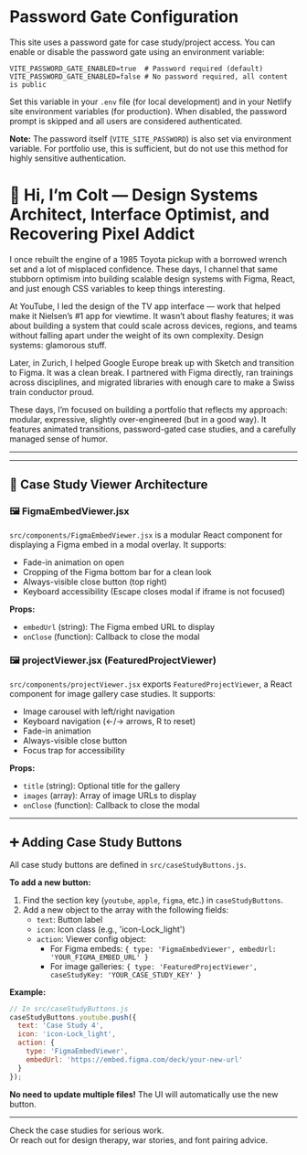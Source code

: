 # Password Gate Configuration

This site uses a password gate for case study/project access. You can enable or disable the password gate using an environment variable:

```
VITE_PASSWORD_GATE_ENABLED=true  # Password required (default)
VITE_PASSWORD_GATE_ENABLED=false # No password required, all content is public
```

Set this variable in your `.env` file (for local development) and in your Netlify site environment variables (for production). When disabled, the password prompt is skipped and all users are considered authenticated.

**Note:** The password itself (`VITE_SITE_PASSWORD`) is also set via environment variable. For portfolio use, this is sufficient, but do not use this method for highly sensitive authentication.
# 👋 Hi, I’m Colt — Design Systems Architect, Interface Optimist, and Recovering Pixel Addict

I once rebuilt the engine of a 1985 Toyota pickup with a borrowed wrench set and a lot of misplaced confidence. These days, I channel that same stubborn optimism into building scalable design systems with Figma, React, and just enough CSS variables to keep things interesting.

At YouTube, I led the design of the TV app interface — work that helped make it Nielsen’s #1 app for viewtime. It wasn’t about flashy features; it was about building a system that could scale across devices, regions, and teams without falling apart under the weight of its own complexity. Design systems: glamorous stuff.

Later, in Zurich, I helped Google Europe break up with Sketch and transition to Figma. It was a clean break. I partnered with Figma directly, ran trainings across disciplines, and migrated libraries with enough care to make a Swiss train conductor proud.

These days, I’m focused on building a portfolio that reflects my approach: modular, expressive, slightly over-engineered (but in a good way). It features animated transitions, password-gated case studies, and a carefully managed sense of humor.

---


---

## 📁 Case Study Viewer Architecture

### 🖼️ FigmaEmbedViewer.jsx
`src/components/FigmaEmbedViewer.jsx` is a modular React component for displaying a Figma embed in a modal overlay. It supports:
- Fade-in animation on open
- Cropping of the Figma bottom bar for a clean look
- Always-visible close button (top right)
- Keyboard accessibility (Escape closes modal if iframe is not focused)

**Props:**
- `embedUrl` (string): The Figma embed URL to display
- `onClose` (function): Callback to close the modal

### 🖼️ projectViewer.jsx (FeaturedProjectViewer)
`src/components/projectViewer.jsx` exports `FeaturedProjectViewer`, a React component for image gallery case studies. It supports:
- Image carousel with left/right navigation
- Keyboard navigation (←/→ arrows, R to reset)
- Fade-in animation
- Always-visible close button
- Focus trap for accessibility

**Props:**
- `title` (string): Optional title for the gallery
- `images` (array): Array of image URLs to display
- `onClose` (function): Callback to close the modal

---

## ➕ Adding Case Study Buttons

All case study buttons are defined in `src/caseStudyButtons.js`.

**To add a new button:**
1. Find the section key (`youtube`, `apple`, `figma`, etc.) in `caseStudyButtons`.
2. Add a new object to the array with the following fields:
   - `text`: Button label
   - `icon`: Icon class (e.g., 'icon-Lock_light')
   - `action`: Viewer config object:
     - For Figma embeds: `{ type: 'FigmaEmbedViewer', embedUrl: 'YOUR_FIGMA_EMBED_URL' }`
     - For image galleries: `{ type: 'FeaturedProjectViewer', caseStudyKey: 'YOUR_CASE_STUDY_KEY' }`

**Example:**
```js
// In src/caseStudyButtons.js
caseStudyButtons.youtube.push({
  text: 'Case Study 4',
  icon: 'icon-Lock_light',
  action: {
    type: 'FigmaEmbedViewer',
    embedUrl: 'https://embed.figma.com/deck/your-new-url'
  }
});
```

**No need to update multiple files!** The UI will automatically use the new button.

---

Check the case studies for serious work.  
Or reach out for design therapy, war stories, and font pairing advice.
